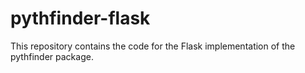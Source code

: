 # pythfinder-flask
This repository contains the code for the Flask implementation of the 
pythfinder package.
